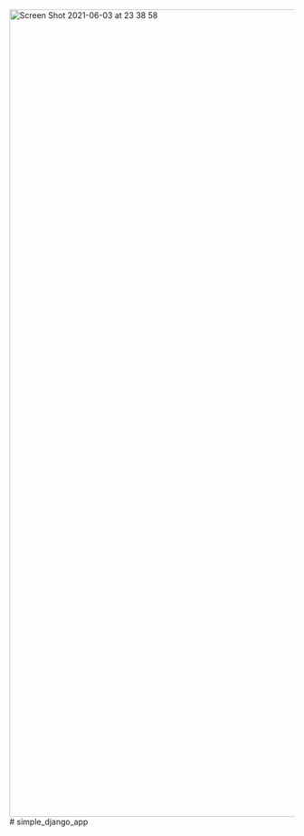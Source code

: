 <img width="1425" alt="Screen Shot 2021-06-03 at 23 38 58" src="https://user-images.githubusercontent.com/47575011/120761362-1bebf180-c4e3-11eb-9a71-d6d567db680b.png">
# simple_django_app
